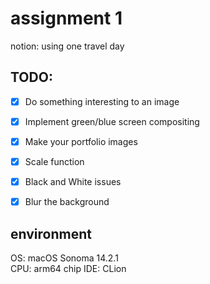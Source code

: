 # assignment 1
notion: using one travel day

## TODO:
- [x] Do something interesting to an image
- [x] Implement green/blue screen compositing
- [x] Make your portfolio images
- [x] Scale function
- [x] Black and White issues
- [x] Blur the background


## environment
OS: macOS Sonoma 14.2.1  
CPU: arm64 chip
IDE: CLion

